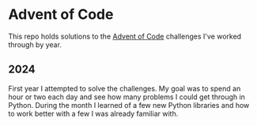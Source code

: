 # Advent of Code

This repo holds solutions to the [Advent of Code](https://adventofcode.com/) challenges I've worked through
by year.

## 2024
First year I attempted to solve the challenges. My goal was to spend an hour or two each day and see how
many problems I could get through in Python. During the month I learned of a few new Python libraries and
how to work better with a few I was already familiar with.
